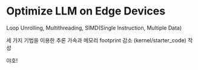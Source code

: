 # Optimize LLM on Edge Devices

Loop Unrolling, Multithreading, SIMD(Single Instruction, Multiple Data)

세 가지 기법을 이용한 추론 가속과 메모리 footprint 감소
(kernel/starter_code) 작성

야호!
